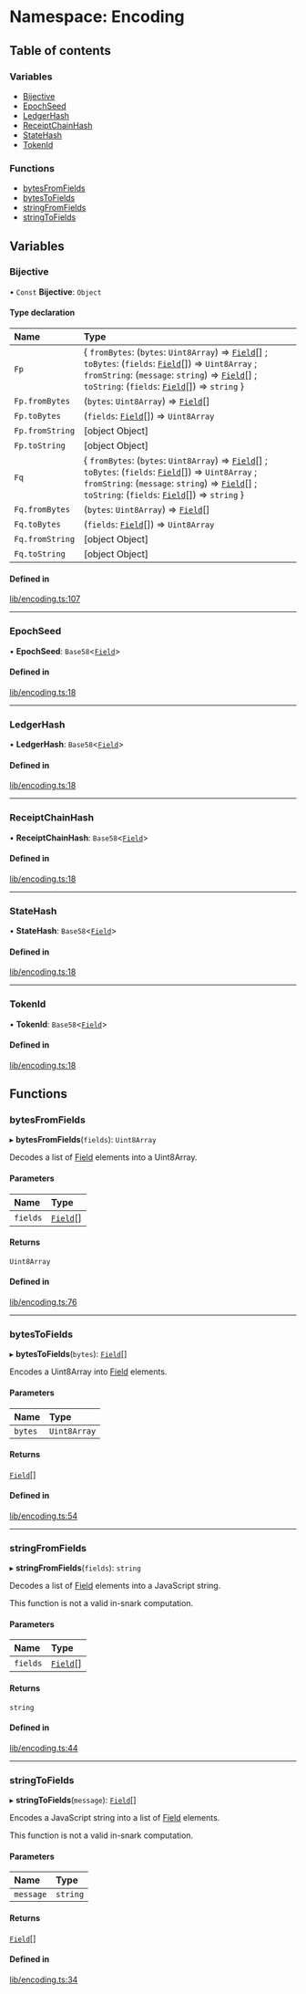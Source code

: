 # Namespace: Encoding

## Table of contents

### Variables

- [Bijective](Encoding.md#bijective)
- [EpochSeed](Encoding.md#epochseed)
- [LedgerHash](Encoding.md#ledgerhash)
- [ReceiptChainHash](Encoding.md#receiptchainhash)
- [StateHash](Encoding.md#statehash)
- [TokenId](Encoding.md#tokenid)

### Functions

- [bytesFromFields](Encoding.md#bytesfromfields)
- [bytesToFields](Encoding.md#bytestofields)
- [stringFromFields](Encoding.md#stringfromfields)
- [stringToFields](Encoding.md#stringtofields)

## Variables

### Bijective

• `Const` **Bijective**: `Object`

#### Type declaration

| Name | Type |
| :------ | :------ |
| `Fp` | { `fromBytes`: (`bytes`: `Uint8Array`) => [`Field`](../classes/Field.md)[] ; `toBytes`: (`fields`: [`Field`](../classes/Field.md)[]) => `Uint8Array` ; `fromString`: (`message`: `string`) => [`Field`](../classes/Field.md)[] ; `toString`: (`fields`: [`Field`](../classes/Field.md)[]) => `string`  } |
| `Fp.fromBytes` | (`bytes`: `Uint8Array`) => [`Field`](../classes/Field.md)[] |
| `Fp.toBytes` | (`fields`: [`Field`](../classes/Field.md)[]) => `Uint8Array` |
| `Fp.fromString` | [object Object] |
| `Fp.toString` | [object Object] |
| `Fq` | { `fromBytes`: (`bytes`: `Uint8Array`) => [`Field`](../classes/Field.md)[] ; `toBytes`: (`fields`: [`Field`](../classes/Field.md)[]) => `Uint8Array` ; `fromString`: (`message`: `string`) => [`Field`](../classes/Field.md)[] ; `toString`: (`fields`: [`Field`](../classes/Field.md)[]) => `string`  } |
| `Fq.fromBytes` | (`bytes`: `Uint8Array`) => [`Field`](../classes/Field.md)[] |
| `Fq.toBytes` | (`fields`: [`Field`](../classes/Field.md)[]) => `Uint8Array` |
| `Fq.fromString` | [object Object] |
| `Fq.toString` | [object Object] |

#### Defined in

[lib/encoding.ts:107](https://github.com/o1-labs/snarkyjs/blob/33a9946/src/lib/encoding.ts#L107)

___

### EpochSeed

• **EpochSeed**: `Base58`<[`Field`](../classes/Field.md)\>

#### Defined in

[lib/encoding.ts:18](https://github.com/o1-labs/snarkyjs/blob/33a9946/src/lib/encoding.ts#L18)

___

### LedgerHash

• **LedgerHash**: `Base58`<[`Field`](../classes/Field.md)\>

#### Defined in

[lib/encoding.ts:18](https://github.com/o1-labs/snarkyjs/blob/33a9946/src/lib/encoding.ts#L18)

___

### ReceiptChainHash

• **ReceiptChainHash**: `Base58`<[`Field`](../classes/Field.md)\>

#### Defined in

[lib/encoding.ts:18](https://github.com/o1-labs/snarkyjs/blob/33a9946/src/lib/encoding.ts#L18)

___

### StateHash

• **StateHash**: `Base58`<[`Field`](../classes/Field.md)\>

#### Defined in

[lib/encoding.ts:18](https://github.com/o1-labs/snarkyjs/blob/33a9946/src/lib/encoding.ts#L18)

___

### TokenId

• **TokenId**: `Base58`<[`Field`](../classes/Field.md)\>

#### Defined in

[lib/encoding.ts:18](https://github.com/o1-labs/snarkyjs/blob/33a9946/src/lib/encoding.ts#L18)

## Functions

### bytesFromFields

▸ **bytesFromFields**(`fields`): `Uint8Array`

Decodes a list of [Field](../classes/Field.md) elements into a Uint8Array.

#### Parameters

| Name | Type |
| :------ | :------ |
| `fields` | [`Field`](../classes/Field.md)[] |

#### Returns

`Uint8Array`

#### Defined in

[lib/encoding.ts:76](https://github.com/o1-labs/snarkyjs/blob/33a9946/src/lib/encoding.ts#L76)

___

### bytesToFields

▸ **bytesToFields**(`bytes`): [`Field`](../classes/Field.md)[]

Encodes a Uint8Array into [Field](../classes/Field.md) elements.

#### Parameters

| Name | Type |
| :------ | :------ |
| `bytes` | `Uint8Array` |

#### Returns

[`Field`](../classes/Field.md)[]

#### Defined in

[lib/encoding.ts:54](https://github.com/o1-labs/snarkyjs/blob/33a9946/src/lib/encoding.ts#L54)

___

### stringFromFields

▸ **stringFromFields**(`fields`): `string`

Decodes a list of [Field](../classes/Field.md) elements into a JavaScript string.

This function is not a valid in-snark computation.

#### Parameters

| Name | Type |
| :------ | :------ |
| `fields` | [`Field`](../classes/Field.md)[] |

#### Returns

`string`

#### Defined in

[lib/encoding.ts:44](https://github.com/o1-labs/snarkyjs/blob/33a9946/src/lib/encoding.ts#L44)

___

### stringToFields

▸ **stringToFields**(`message`): [`Field`](../classes/Field.md)[]

Encodes a JavaScript string into a list of [Field](../classes/Field.md) elements.

This function is not a valid in-snark computation.

#### Parameters

| Name | Type |
| :------ | :------ |
| `message` | `string` |

#### Returns

[`Field`](../classes/Field.md)[]

#### Defined in

[lib/encoding.ts:34](https://github.com/o1-labs/snarkyjs/blob/33a9946/src/lib/encoding.ts#L34)
